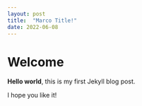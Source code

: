 ```yaml
---
layout: post
title:  "Marco Title!"
date: 2022-06-08
---
```


# Welcome

**Hello world**, this is my first Jekyll blog post.

I hope you like it!
